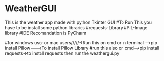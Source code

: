# WeatherGUI
This is the weather app made with python Tkinter GUI
#To Run This you have to be install some python libraries
#requests-Library
#PIL-Image library
#IDE Recomandation is PyCharm


#for windows user or mac users/////->Run this on cmd or in terminal -->pip install Pillow--->To install Pillow Library
#run this also on cmd-->pip install requests->to install requests then run the weathergui.py

